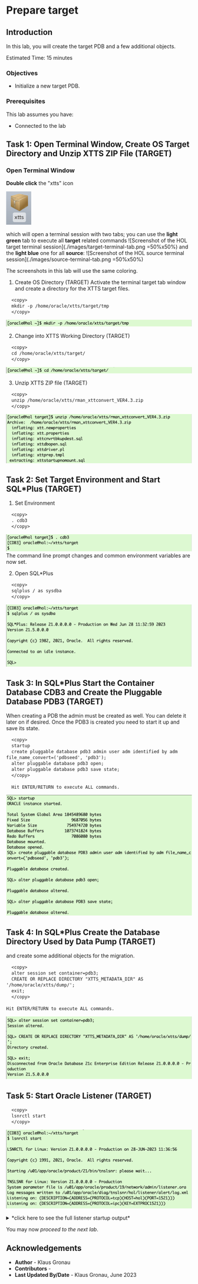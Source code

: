 # Prepare target

## Introduction

In this lab, you will create the target PDB and a few additional objects.

Estimated Time: 15 minutes

### Objectives

- Initialize a new target PDB.

### Prerequisites

This lab assumes you have:

- Connected to the lab

## Task 1: Open Terminal Window, Create OS Target Directory and Unzip XTTS ZIP File (TARGET)

### Open Terminal Window 
__Double click__ the "xtts" icon 

![Screenshot of the Linux Hands On Lab Terminal icon](./images/xtts-source-target-terminal.png " ")

which will open a terminal session with two tabs; you can use the __light green__ tab to execute all __target__ related commands 
![Screenshot of the HOL target terminal session](./images/target-terminal-tab.png =50%x50%)
and the __light blue__ one for all __source__:
![Screenshot of the HOL source terminal session](./images/source-terminal-tab.png =50%x50%)

The screenshots in this lab will use the same coloring.


1. Create OS Directory (TARGET)
Activate the terminal target tab window and create a directory for the XTTS target files.

  ```
    <copy>
    mkdir -p /home/oracle/xtts/target/tmp
    </copy>
  ```

![Create target OS directory ](./images/create-target-os-dir.png " ")

2. Change into XTTS Working Directory (TARGET)


  ```
    <copy>
    cd /home/oracle/xtts/target/
    </copy>
  ```

![change into XTTS target OS working directory ](./images/change-target-working-dir.png " ")

3. Unzip XTTS ZIP file (TARGET)
  ```
    <copy>
    unzip /home/oracle/xtts/rman_xttconvert_VER4.3.zip
    </copy>
  ```
![Unzipping the XTTS Perl V4 ZIP file on target](./images/unzip-xtts-target.png " ")


## Task 2: Set Target Environment and Start SQL*Plus (TARGET)

1. Set Environment
  ```
    <copy>
    . cdb3
    </copy>
  ```
![Setting target database environment](./images/source-target-database-env.png " ")
The command line prompt changes and common environment variables are now set.

2. Open SQL*Plus

  ```
    <copy>
    sqlplus / as sysdba 
    </copy>
  ```

![Login to CDB3](./images/open-target-sqlplus.png " ")


## Task 3: In SQL*Plus Start the Container Database CDB3 and Create the Pluggable Database PDB3 (TARGET)
When creating a PDB the admin must be created as well. You can delete it later on if desired. Once the PDB3 is created you need to start it up and save its state.

  ```
    <copy>
    startup
    create pluggable database pdb3 admin user adm identified by adm file_name_convert=('pdbseed', 'pdb3');
    alter pluggable database pdb3 open;
    alter pluggable database pdb3 save state;
    </copy>
    
    Hit ENTER/RETURN to execute ALL commands.
  ```

![Create PDB3 in CDB3](./images/start-cdb3-create-pdb3.png " ")



## Task 4: In SQL*Plus Create the Database Directory Used by Data Pump (TARGET)
 and create some additional objects for the migration.

  ```
    <copy>
    alter session set container=pdb3;
    CREATE OR REPLACE DIRECTORY "XTTS_METADATA_DIR" AS '/home/oracle/xtts/dump/';
    exit;
    </copy>

Hit ENTER/RETURN to execute ALL commands.
  ```


![create database directory in PDB3](./images/create-database-directory-pdb3.png " ")

## Task 5: Start Oracle Listener (TARGET)
  ```
    <copy>
    lsnrctl start
    </copy>
  ```

![start database listener on target](./images/prepare-target-start-listener.png " ")

<details>
 <summary>*click here to see the full listener startup output*</summary>


  ``` text
[CDB3] oracle@hol:~/xtts/target
$ lsnrctl start

LSNRCTL for Linux: Version 21.0.0.0.0 - Production on 28-JUN-2023 11:36:56

Copyright (c) 1991, 2021, Oracle.  All rights reserved.

Starting /u01/app/oracle/product/21/bin/tnslsnr: please wait...

TNSLSNR for Linux: Version 21.0.0.0.0 - Production
System parameter file is /u01/app/oracle/product/19/network/admin/listener.ora
Log messages written to /u01/app/oracle/diag/tnslsnr/hol/listener/alert/log.xml
Listening on: (DESCRIPTION=(ADDRESS=(PROTOCOL=tcp)(HOST=hol)(PORT=1521)))
Listening on: (DESCRIPTION=(ADDRESS=(PROTOCOL=ipc)(KEY=EXTPROC1521)))

Connecting to (DESCRIPTION=(ADDRESS=(PROTOCOL=TCP)(HOST=hol)(PORT=1521)))
STATUS of the LISTENER
------------------------
Alias                     LISTENER
Version                   TNSLSNR for Linux: Version 21.0.0.0.0 - Production
Start Date                28-JUN-2023 11:36:56
Uptime                    0 days 0 hr. 0 min. 0 sec
Trace Level               off
Security                  ON: Local OS Authentication
SNMP                      OFF
Listener Parameter File   /u01/app/oracle/product/19/network/admin/listener.ora
Listener Log File         /u01/app/oracle/diag/tnslsnr/hol/listener/alert/log.xml
Listening Endpoints Summary...
  (DESCRIPTION=(ADDRESS=(PROTOCOL=tcp)(HOST=hol)(PORT=1521)))
  (DESCRIPTION=(ADDRESS=(PROTOCOL=ipc)(KEY=EXTPROC1521)))
Services Summary...
Service "CDB1" has 1 instance(s).
  Instance "CDB1", status UNKNOWN, has 1 handler(s) for this service...
Service "CDB2" has 1 instance(s).
  Instance "CDB2", status UNKNOWN, has 1 handler(s) for this service...
Service "CDB3" has 1 instance(s).
  Instance "CDB3", status UNKNOWN, has 1 handler(s) for this service...
Service "DB12" has 1 instance(s).
  Instance "DB12", status UNKNOWN, has 1 handler(s) for this service...
Service "FTEX" has 1 instance(s).
  Instance "FTEX", status UNKNOWN, has 1 handler(s) for this service...
Service "UP19" has 1 instance(s).
  Instance "UP19", status UNKNOWN, has 1 handler(s) for this service...
Service "UPGR" has 1 instance(s).
  Instance "UPGR", status UNKNOWN, has 1 handler(s) for this service...
The command completed successfully
[CDB3] oracle@hol:~/xtts/target
$
  ```
</details>


You may now *proceed to the next lab*.



## Acknowledgements
* **Author** - Klaus Gronau
* **Contributors** -  
* **Last Updated By/Date** - Klaus Gronau, June 2023
